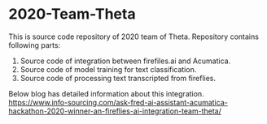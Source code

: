 # 2020-Team-Theta

This is source code repository of 2020 team of Theta.
Repository contains following parts:
1. Source code of integration between firefiles.ai and Acumatica.
2. Source code of model training for text classification.
3. Source code of processing text transcripted from fireflies.

Below blog has detailed information about this integration.
https://www.info-sourcing.com/ask-fred-ai-assistant-acumatica-hackathon-2020-winner-an-fireflies-ai-integration-team-theta/
